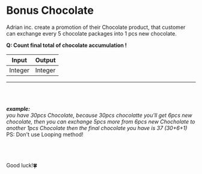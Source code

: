 # Bonus Chocolate

Adrian inc. create a promotion of their Chocolate product, that customer can exchange every 5 chocolate packages into 1 pcs new chocolate. 

**Q: Count final total of chocolate accumulation !**

Input | Output 
--- | ---
Integer | Integer  


---
<br>
<br>

**_example:_**
<br>
*you have 30pcs Chocolate, because 30pcs chocolatte you'll get 6pcs new chocolate, then you can exchange 5pcs more from 6pcs new Chocholate to another 1pcs Chocolate then the final chocolate you have is 37 (30+6+1)*
<br>
PS: Don't use Looping method!

<br>
<br>
<br>
Good luck!🍀
<br>